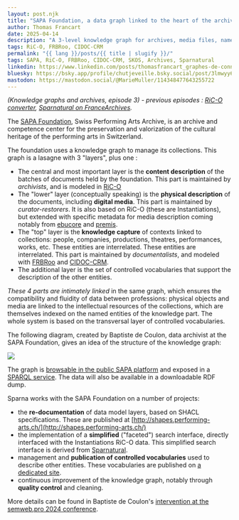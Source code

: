 ```yaml
---
layout: post.njk
title: "SAPA Foundation, a data graph linked to the heart of the archives"
author: Thomas Francart
date: 2025-04-14
description: "A 3-level knowledge graph for archives, media files, named entities (knowledge)"
tags: RiC-O, FRBRoo, CIDOC-CRM
permalink: "{{ lang }}/posts/{{ title | slugify }}/"
tags: SAPA, RiC-O, FRBRoo, CIDOC-CRM, SKOS, Archives, Sparnatural
linkedin: https://www.linkedin.com/posts/thomasfrancart_graphes-de-connaissances-et-archives-%C3%A9pisode-activity-7318237605584637971-MqBc
bluesky: https://bsky.app/profile/chutjeveille.bsky.social/post/3lmwyy6bm7c26
mastodon: https://mastodon.social/@MarieMuller/114348477643255722
---
```


_(Knowledge graphs and archives, episode 3) - previous episodes : [RiC-O converter](http://www.sparna.fr/en/posts/ric-o-converter-3-0-transition-from-ead-or-eac-to-archival-knowledge-graphs), [Sparnatural on FranceArchives](https://blog.sparna.fr/2025/02/14/retour-sur-le-deploiement-de-sparnatural-pour-francearchives/)._

<p class="lead">The <a href="https://sapa.swiss/fr/">SAPA Foundation</a>, Swiss Performing Arts Archive, is an archive and competence center for the preservation and valorization of the cultural heritage of the performing arts in Switzerland.

The foundation uses a knowledge graph to manage its collections. This graph is a lasagne with 3 "layers", plus one :

  - The central and most important layer is the **content description** of the batches of documents held by the foundation. This part is maintained by _archivists_, and is modeled in [RiC-O](https://www.ica.org/resource/records-in-contexts-conceptual-model/)
  - The "lower" layer (conceptually speaking) is the **physical description** of the documents, including **digital media**. This part is maintained by _curator-restorers_. It is also based on RiC-O (these are Instantiations), but extended with specific metadata for media description coming notably from [ebucore](https://tech-metadata.ebu-it-tools.ch/ontologies/ebucore/index.html) and [premis](https://www.loc.gov/standards/premis/).
  - The "top" layer is the **knowledge capture** of contexts linked to collections: people, companies, productions, theatres, performances, works, etc. These entities are interrelated. These entities are interrelated. This part is maintained by _documentalists_, and modeled with [FRBRoo](https://cidoc-crm.org/lrmoo/ModelVersion/frbroo-v.-3.0) and [CIDOC-CRM](https://cidoc-crm.org).
  - The additional layer is the set of controlled vocabularies that support the description of the other entities.


_These 4 parts are intimately linked_ in the same graph, which ensures the compatibility and fluidity of data between professions: physical objects and media are linked to the intellectual resources of the collections, which are themselves indexed on the named entities of the knowledge part. The whole system is based on the transversal layer of controlled vocabularies.

The following diagram, created by Baptiste de Coulon, data archivist at the SAPA Foundation, gives an idea of the structure of the knowledge graph:

[![](/assets/posts-images/SAPA_modele-RDF.png)](/assets/posts-images/SAPA_modele-RDF.png)

The graph is [browsable in the public SAPA platform](https://www.performing-arts.ch) and exposed in a [SPARQL service](https://www.performing-arts.ch/sparql). The data will also be available in a downloadable RDF dump.


Sparna works with the SAPA Foundation on a number of projects:
  
  - the **re-documentation** of data model layers, based on SHACL specifications. These are published at [http://shapes.performing-arts.ch/](http://shapes.performing-arts.ch/)
  - the implementation of a **simplified** ("faceted") search interface, directly interfaced with the Instantiations RiC-O data. This simplified search interface is derived from [Sparnatural](https://sparnatural.eu/).
  - management and **publication of controlled vocabularies** used to describe other entities. These vocabularies are published on [a dedicated site](http://vocab.performing-arts.ch/).
  - continuous improvement of the knowledge graph, notably through **quality control** and cleaning.


More details can be found in Baptiste de Coulon's [intervention at the semweb.pro 2024 conference](https://semweb.pro/conference/2024/presentation/decoulon-impact_websem/).

